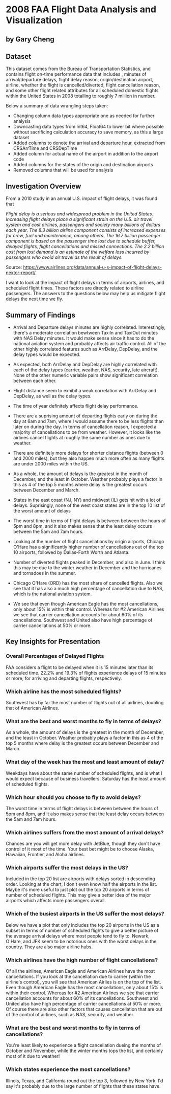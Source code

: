 #  2008 FAA Flight Data Analysis and Visualization
## by Gary Cheng


## Dataset


This dataset comes from the Bureau of Transportation Statistics, and contains flight on-time performance data that includes , minutes of arrival/departure delays, flight delay reason, origin/destination airport, airline, whether the flight is cancelled/diverted, flight cancellation reason, and some other flight related attributes for all scheduled domestic flights within the United States in 2008 totalling to roughly 7 million in number.

Below a summary of data wrangling steps taken:

- Changing column data types appropriate one as needed for further analysis
- Downcasting data types from Int64, Float64 to lower bit where possible without sacrificing calculation accuracy to save memory, as this a     large dataset
- Added columns to denote the arrival and departure hour, extracted from CRSArrTime and CRSDepTime
- Added column for actual name of the airport in addition to the airport code
- Added columns for the states of the origin and destination airports
- Removed columns that will be used for analysis


## Investigation Overview
From a 2010 study in an annual U.S. impact of flight delays, it was found that 

*Flight delay is a serious and widespread problem in the United States. Increasing flight delays place a significant strain on the U.S. air travel system and cost airlines, passengers and society many billions of dollars each year. The 8.3 billion airline component consists of increased expenses for crew, fuel and maintenance, among others. The 16.7 billion passenger component is based on the passenger time lost due to schedule buffer, delayed flights, flight cancellations and missed connections. The 2.2 billion cost from lost demand is an estimate of the welfare loss incurred by passengers who avoid air travel as the result of delays.*

Source: https://www.airlines.org/data/annual-u-s-impact-of-flight-delays-nextor-report/

I want to look at the impact of flight delays in terms of airports, airlines, and scheduled flight times.  These factors are directly related to airline passengers.  The answers to the questions below may help us mitigate flight delays the next time we fly. 

## Summary of Findings

- Arrival and Departure delays minutes are highly correlated. Interestingly, there's a moderate correlation bewtween TaxiIn and TaxiOut minutes with NAS Delay minutes.  It would make sense since it has to do the national aviation system and probably affects air traffic control.  All of the other highly correlated features such as ArrDelay, DepDelay, and the delay types would be expected.

- As expected, both ArrDelay and DepDelay are highly correlated with each of the delay types (carrier, weather, NAS, security, late aircraft). None of the other numeric variable pairs show significant correlation between each other.

- Flight distance seem to exhibit a weak correlation with ArrDelay and DepDelay, as well as the delay types.

- The time of year definitely affects flight delay performance. 

- There are a suprising amount of departing flights early on during the day at 6am and 7am, where I would assume there to be less flights than later on during the day.  In terms of cancellation reason, I expected a majority of cancellations to be from weather.  However, it looks like the airlines cancel flights at roughly the same number as ones due to weather.

- There are definitely more delays for shorter distance flights (between 0 and 2000 miles), but they also happen much more often as many flights are under 2000 miles within the US.

- As a whole, the amount of delays is the greatest in the month of December, and the least in October.  Weather probably plays a factor in this as 4 of the top 5 months where delay is the greatest occurs between December and March.

- States in the east coast (NJ, NY) and midwest (IL) gets hit with a lot of delays.  Suprisingly, none of the west coast states are in the top 10 list of the worst amount of delays

- The worst time in terms of flight delays is between between the hours of 5pm and 8pm, and it also makes sense that the least delay occurs between the 5am and 7am hours.

- Looking at the number of flight cancellations by origin airports, Chicago O'Hare has a significantly higher number of cancellations out of the top 10 airports, followed by Dallas-Forth Worth and Atlanta.

- Number of diverted flights peaked in December, and also in June.  I think this may be due to the winter weather in December and the hurricanes and tornadoes in the summer.

- Chicago O'Hare (ORD) has the most share of cancelled flights.  Also we see that it has also a much high percentage of cancellation due to NAS, which is the national aviation system.

-  We see that even though American Eagle has the most cancellations, only about 15% is within their control.  Whereas for #2 American Airlines we see that carrier cancellation accounts for about 60% of its cancellations.  Southwest and United also have high percentage of carrier cancellations at 50% or more.




## Key Insights for Presentation


### Overall Percentages of Delayed Flights

FAA considers a flight to be delayed when it is 15 minutes later than its scheduled time.  22.2% and 19.3% of flights experience delays of 15 minutes or more, for arriving and departing flights, respectively.

### Which airline has the most scheduled flights?

Southwest has by far the most number of flights out of all airlines, doubling that of American Airlines.  

### What are the best and worst months to fly in terms of delays?

As a whole, the amount of delays is the greatest in the month of December, and the least in October.  Weather probably plays a factor in this as 4 of the top 5 months where delay is the greatest occurs between December and March.


### What day of the week has the most and least amount of delay?

Weekdays have about the same number of scheduled flights, and is what I would expect because of business travellers.  Saturday has the least amount of scheduled flights.

### Which hour should you choose to fly to avoid delays?

The worst time in terms of flight delays is between between the hours of 5pm and 8pm, and it also makes sense that the least delay occurs between the 5am and 7am hours.

### Which airlines suffers from the most amount of arrival delays?

Chances are you will get more delay with JetBlue, though they don't have control of it most of the time.  Your best bet might be to choose Alaska, Hawaiian, Frontier, and Aloha airlines.

### Which airports suffer the most delays in the US?

Included in the top 20 list are airports with delays sorted in descending order.  Looking at the chart, I don't even know half the airports in the list. Maybe it's more useful to just plot out the top 20 airports in terms of number of scheduled flights.  This may give a better idea of the major airports which affects more passengers overall.


### Which of the busiest airports in the US suffer the most delays?

Below we have a plot that only includes the top 20 airports in the US as a subset in terms of number of scheduled flights to give a better picture of the average arrival delays where most people tend to fly to.  Newark, O'Hare, and JFK seem to be notorious ones with the worst delays in the country.  They are also major airline hubs.


### Which airlines have the high number of flight cancellations?

Of all the airlines, American Eagle and American Airlines have the most cancellations.  If you look at the cancellation due to carrier (within the airline's control), you will see that American Airlies is on the top of the list.  Even though American Eagle has the most cancellations, only about 15% is within their control.  Whereas for #2 American Airlines we see that carrier cancellation accounts for about 60% of its cancellations.  Southwest and United also have high percentage of carrier cancellations at 50% or more. Of course there are also other factors that causes cancellation that are out of the control of airlines, such as NAS, security, and weather.

### What are the best and worst months to fly in terms of cancellations?

You're least likely to experience a flight cancellation dueing the months of October and November, while the winter months tops the list, and certainly most of it due to weather!

### Which states experience the most cancellations?

Illinois, Texas, and California round out the top 3, followed by New York.  I'd say it's probably due to the large number of flights that these states have.